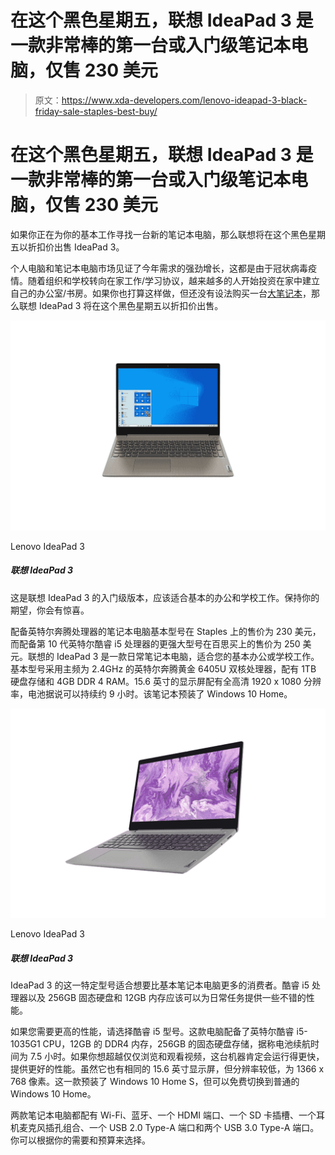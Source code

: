 # 在这个黑色星期五，联想 IdeaPad 3 是一款非常棒的第一台或入门级笔记本电脑，仅售 230 美元

> 原文：<https://www.xda-developers.com/lenovo-ideapad-3-black-friday-sale-staples-best-buy/>

# 在这个黑色星期五，联想 IdeaPad 3 是一款非常棒的第一台或入门级笔记本电脑，仅售 230 美元

如果你正在为你的基本工作寻找一台新的笔记本电脑，那么联想将在这个黑色星期五以折扣价出售 IdeaPad 3。

个人电脑和笔记本电脑市场见证了今年需求的强劲增长，这都是由于冠状病毒疫情。随着组织和学校转向在家工作/学习协议，越来越多的人开始投资在家中建立自己的办公室/书房。如果你也打算这样做，但还没有设法购买一台[大笔记本](https://www.xda-developers.com/best-laptops/)，那么联想 IdeaPad 3 将在这个黑色星期五以折扣价出售。

 <picture>![This is the entry-level variant of the Lenovo IdeaPad 3 which should be good for basic office and schoolwork. Keep your expectations grounded, and you will be pleasantly surprised.](img/f4af5b08f1ea14bfa4e83e8808e18563.png)</picture> 

Lenovo IdeaPad 3

##### 联想 IdeaPad 3

这是联想 IdeaPad 3 的入门级版本，应该适合基本的办公和学校工作。保持你的期望，你会有惊喜。

配备英特尔奔腾处理器的笔记本电脑基本型号在 Staples 上的售价为 230 美元，而配备第 10 代英特尔酷睿 i5 处理器的更强大型号在百思买上的售价为 250 美元。联想的 IdeaPad 3 是一款日常笔记本电脑，适合您的基本办公或学校工作。基本型号采用主频为 2.4GHz 的英特尔奔腾黄金 6405U 双核处理器，配有 1TB 硬盘存储和 4GB DDR 4 RAM。15.6 英寸的显示屏配有全高清 1920 x 1080 分辨率，电池据说可以持续约 9 小时。该笔记本预装了 Windows 10 Home。

 <picture>![This particular model of the IdeaPad 3 is suited for consumers who want a bit more than just a basic laptop. The Core i5 processor along with the 256GB SSD and 12GB of RAM should provide some good performance for everyday tasks and some more. ](img/20b33d817d20adca5242ab462ceef1fd.png)</picture> 

Lenovo IdeaPad 3

##### 联想 IdeaPad 3

IdeaPad 3 的这一特定型号适合想要比基本笔记本电脑更多的消费者。酷睿 i5 处理器以及 256GB 固态硬盘和 12GB 内存应该可以为日常任务提供一些不错的性能。

如果您需要更高的性能，请选择酷睿 i5 型号。这款电脑配备了英特尔酷睿 i5-1035G1 CPU，12GB 的 DDR4 内存，256GB 的固态硬盘存储，据称电池续航时间为 7.5 小时。如果你想超越仅仅浏览和观看视频，这台机器肯定会运行得更快，提供更好的性能。虽然它也有相同的 15.6 英寸显示屏，但分辨率较低，为 1366 x 768 像素。这一款预装了 Windows 10 Home S，但可以免费切换到普通的 Windows 10 Home。

两款笔记本电脑都配有 Wi-Fi、蓝牙、一个 HDMI 端口、一个 SD 卡插槽、一个耳机麦克风插孔组合、一个 USB 2.0 Type-A 端口和两个 USB 3.0 Type-A 端口。你可以根据你的需要和预算来选择。